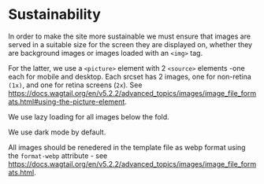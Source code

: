 # Sustainability

In order to make the site more sustainable we must ensure that images are served in a suitable size for the screen they are displayed on, whether they are background images or images loaded with an `<img>` tag.

For the latter, we use a `<picture>` element with 2 `<source>` elements -one each for mobile and desktop. Each srcset has 2 images, one for non-retina `(1x)`, and one for retina screens (`2x`). See https://docs.wagtail.org/en/v5.2.2/advanced_topics/images/image_file_formats.html#using-the-picture-element.

We use lazy loading for all images below the fold.

We use dark mode by default.

All images should be renedered in the template file as webp format using the `format-webp` attribute - see https://docs.wagtail.org/en/v5.2.2/advanced_topics/images/image_file_formats.html.
